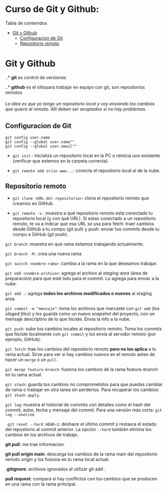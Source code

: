 # Curso de Git y Github: 

Tabla de contenidos

- [Git y Github](#git-y-github)
  - [Configuracion de Git](#configuracion-de-git)
  - [Repositorio remoto](#repositorio-remoto)
    
# Git y Github

..* **git** es control de versiones

..* **github** es el sitiopara trabajar en equipo con git, son repositorios remotos

###### La idea es que yo tengo un repositorio local y voy enviando los cambios que quiera al remoto. Allí deben ser aceptados si no hay problemas.

## Configuracion de Git

``` Configuraciones
git config user.name
git config --global user.name""
git config --global user.email""
```
+ `git init` : inicializa un repositorio local en la PC o reinicia uno existente (verificar que estemos en la carpeta correcta).

+ `git remote add oriin www...`: conecta el repositorio local al de la nube.

## Repositorio remoto

+ `git clone <URL-del-repositorio>`: clona el repositorio remoto que creamos en GitHub.

+ `git remote -v` : muestra a qué repositorio remoto está conectado tu repositorio local (y con qué URL). Si estas conectado a un repositorio remoto, te va a indicar que esa URL se usa para fetch: traer cambios desde GitHub a tu compu (git pull) y
push: enviar tus commits desde tu compu a GitHub (git push).

`git branch` :muestra en qué rama estamos trabajando actualmente.

`git branch -M` : crea una nueva rama

`git switch <nombre-rama>` :cambia a la rama en la que deseamos trabajar.

`git add <nombre-archivo>`: agrega el archivo al *staging area* (área de preparación) para que esté listo para el commit. Lo agrega para enviar a la nube.

`git add .`: agrega **todos los archivos modificados o nuevos** al staging area.

`git commit -m "mensaje"`: toma los archivos que marcaste con `git add` (los *staged files*) y los guarda como un nuevo *snapshot* del proyecto, con un mensaje descriptivo de lo que hiciste. Envia la info a la nube.

`git push`: sube tus cambios locales al repositorio remoto. Toma los commits que hiciste localmente con `git commit` y los envía al servidor remoto (por ejemplo, GitHub).

`git fetch`: trae los cambios del repositorio remoto **pero no los aplica** a tu rama actual. Sirve para ver si hay cambios nuevos en el remoto antes de hacer un `merge` o un `pull`.

`git merge feature-branch`: fusiona los cambios de la rama feature-branch en tu rama actual.

`git stash`: guarda tus cambios no comprometidos para que puedas cambiar de rama o trabajar en otra tarea sin perderlos. Para recuperar los cambios: `git stash apply`.

`git log`: muestra el historial de commits con detalles como el hash del commit, autor, fecha y mensaje del commit. Para una versión más corta: `git log --oneline`

` git reset --hard HEAD~1`: deshace el último commit y restaura el estado del repositorio al commit anterior. La opción `--hard` también elimina los cambios en los archivos de trabajo.

**git pull**: me trae informacion. 

**git pull origin main**: descarga los cambios de la rama main del repositorio remoto origin y los fusiona en tu rama local actual.

**.gitignore**: archivos ignorados al utilizar git add .

**pull request**: compara si hay conflictos con los cambios que se producen en una rama con la rama principal. 
